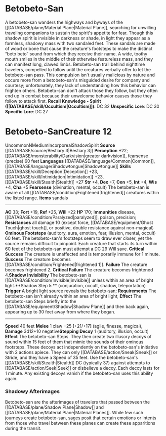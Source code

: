 ﻿---
ac: '33'
alignment: N
all_resistance: '10'
charisma: '+5'
constitution: '+5'
creature_ability:
- Fearsense
- Ominous Footsteps
- Shadow Invisibility
- Shadow Step
- Stepping Decoy
dexterity: '+7'
fortitude: '+19'
hp: '170'
id: '1079'
immunity:
- '[[DATABASE/trait/Disease|disease]]'
- '[[DATABASE/condition/Paralyzed|paralyzed]]'
- '[[DATABASE/trait/Poison|poison]]'
- precision
intelligence: '+4'
land_speed: '40'
language:
- '[[DATABASE/language/Common|Common]]'
- '[[DATABASE/language/Shadowtongue|Shadowtongue]]'
level: '12'
max_speed: '40'
name: Betobeto-San
perception: '+22'
rarity: Uncommon
reflex: '+25'
resistance:
- all damage 10 (except [[DATABASE/trait/Force|force]]
- '[[DATABASE/equipment/Ghost Touch|ghost touch]]'
- or [[DATABASE/trait/Positive|positive]]
- double resistance against non- [[DATABASE/trait/Magical|magical]] )
sense:
- '[[DATABASE/monsterability/Darkvision|greater darkvision]]'
- fearsense (precise) 60 feet
size: Medium
skill:
- '[[DATABASE/skill/Deception|Deception]] +23'
- '[[DATABASE/skill/Intimidation|Intimidation]] +23'
- '[[DATABASE/skill/Stealth|Stealth]] +27'
source: '[[DATABASE/source/Bestiary 3|Bestiary 3]]'
speed:
- 40 feet
strength: '+4'
strength_req: '4'
strongest_save:
- Reflex
trait:
- '[[DATABASE/trait/Incorporeal|Incorporeal]]'
- '[[DATABASE/trait/Shadow|Shadow]]'
- '[[DATABASE/trait/Spirit|Spirit]]'
- '[[DATABASE/trait/Uncommon|Uncommon]]'
type: Creature
vision: Greater darkvision
weakest_save:
- Fortitude
will: '+22'
wisdom: '+4'

---
# Betobeto-San

A betobeto-san wanders the highways and byways of the [[DATABASE/plane/Material Plane|Material Plane]], searching for unwilling traveling companions to sustain the spirit's appetite for fear. Though this shadow spirit is invisible in darkness or shade, in light they appear as a formless, shadowy mass with two sandaled feet. These sandals are made of wood or bone that cause the creature's footsteps to make the distinct “beto beto” sound from which they receive their name. A wide, toothy mouth smiles in the middle of their otherwise featureless mass, and they can manifest long, clawed limbs.
 Betobeto-san trail behind nighttime travelers, compelled to follow until the creatures verbally offer to let the betobeto-san pass. This compulsion isn't usually malicious by nature and occurs more from a betobeto-san's misguided desire for company and courtesy; unfortunately, they lack of understanding how this behavior can frighten others. Betobeto-san don't attack those they follow, but they often end up in combat because their unwelcome behavior causes those they follow to attack first.
**Recall Knowledge - Spirit ([[DATABASE/skill/Occultism|Occultism]])**: DC 32
**Unspecific Lore**: DC 30
**Specific Lore**: DC 27

# Betobeto-San<span class="item-type">Creature 12</span>

<span class="trait-uncommon item-trait">Uncommon</span><span class="trait-alignment item-trait">N</span><span class="trait-size item-trait">Medium</span><span class="item-trait">Incorporeal</span><span class="item-trait">Shadow</span><span class="item-trait">Spirit</span>
**Source** [[DATABASE/source/Bestiary 3|Bestiary 3]]
**Perception** +22; [[DATABASE/monsterability/Darkvision|greater darkvision]], fearsense (precise) 60 feet
**Languages** [[DATABASE/language/Common|Common]], [[DATABASE/language/Shadowtongue|Shadowtongue]]
**Skills** [[DATABASE/skill/Deception|Deception]] +23, [[DATABASE/skill/Intimidation|Intimidation]] +23, [[DATABASE/skill/Stealth|Stealth]] +27
**Str** +4, **Dex** +7, **Con** +5, **Int** +4, **Wis** +4, **Cha** +5
**Fearsense** (divination, mental, occult) The betobeto-san is aware of all [[DATABASE/condition/Frightened|frightened]] creatures within the listed range.
**Items** sandals

---
**AC** 33; **Fort** +19, **Ref** +25, **Will** +22
**HP** 170; **Immunities** disease, [[DATABASE/condition/Paralyzed|paralyzed]], poison, precision; **Resistances** all damage 10 (except force, [[DATABASE/equipment/Ghost Touch|ghost touch]], or positive, double resistance against non-magical)
<span class="in-box-ability">**Ominous Footsteps** (auditory, aura, emotion, fear, illusion, mental, occult) 60 feet. The betobeto-san's footsteps seem to draw ever closer, yet the source remains difficult to pinpoint. Each creature that starts its turn within 60 feet of the betobeto-san must attempt a DC 29 Will save. </span><span class="in-box-ability">**Critical Success** The creature is unaffected and is temporarily immune for 1 minute. </span><span class="in-box-ability">**Success** The creature becomes [[DATABASE/condition/Frightened|frightened 1]]. </span><span class="in-box-ability">**Failure** The creature becomes frightened 2. </span><span class="in-box-ability">**Critical Failure** The creature becomes frightened 4.</span><span class="in-box-ability">**Shadow Invisibility** The betobeto-san is [[DATABASE/condition/Invisible|invisible]] unless within an area of bright light.</span><span class="in-box-ability">**Shadow Step <span class="action-icon">5</span> ** (conjuration, occult, shadow, teleportation) **Trigger** A bright light source reveals the betobeto-san; **Requirements** The betobeto-san isn't already within an area of bright light; **Effect** The betobeto-san Steps briefly into the [[DATABASE/equipment/Shadow|Shadow Plane]] and then back again, appearing up to 30 feet away from where they began.</span>

---
**Speed** 40 feet
<span class="in-box-ability">**Melee** <span class="action-icon">1</span> claw +25 [+21/+17] (agile, finesse, magical), **Damage** 3d12+10 negative</span><span class="in-box-ability">**Stepping Decoy** <span class="action-icon">1</span> (auditory, illusion, occult) **Effect** The betobeto-san Steps. They then create two illusory decoys of sound within 15 feet of them that mimic the sounds of their ominous footsteps. These decoys act independently on the betobeto-san's initiative with 2 actions apiece. They can only [[DATABASE/action/Sneak|Sneak]] or Stride, and they have a Speed of 35 feet. Use the betobeto-san's [[DATABASE/skill/Stealth|Stealth]] DC (typically 37) against attempts to [[DATABASE/action/Seek|Seek]] or disbelieve a decoy. Each decoy lasts for 1 minute. Any existing decoys vanish if the betobeto-san uses this ability again.</span>

###  Shadowy Afterimages

Betobeto-san are the afterimages of travelers that passed between the [[DATABASE/plane/Shadow Plane|Shadow]] and [[DATABASE/plane/Material Plane|Material Planes]]. While few such journeys create betobeto-san, sages posit that certain emotions or intents from those who travel between these planes can create these apparitions during the transit.